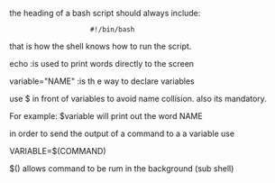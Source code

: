 the heading of a bash script should always include:
   
						#!/bin/bash

that is how the shell knows how to run the script.


echo  :is used to print words directly to the screen

variable="NAME"  :is th e way to declare variables 

use $ in front of variables to avoid name collision. also its mandatory.

For example:  $variable   will print out the word NAME

in order to send the output of a command to a a variable use

VARIABLE=$(COMMAND)

$() allows command to be rum in the background (sub shell)















